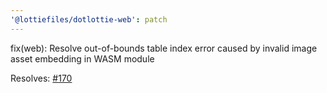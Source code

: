 ```yaml
---
'@lottiefiles/dotlottie-web': patch
---
```


fix(web): Resolve out-of-bounds table index error caused by invalid image asset embedding in WASM module

Resolves: [#170](https://github.com/LottieFiles/dotlottie-web/issues/170)
